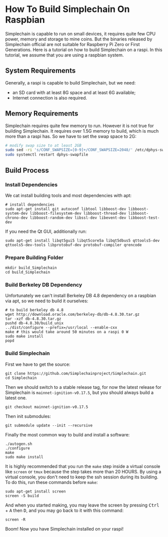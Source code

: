 # How To Build Simplechain On Raspbian

Simplechain is capable to run on small devices, it requires quite few CPU power, memory and storage to mine coins. But the binaries released by Simplechain official are not suitable for Raspberry Pi Zero or First Generations. Here is a tutorial on how to build Simplechain on a raspi. In this tutorial, we assume that you are using a raspbian system.

## System Requirements

Generally, a raspi is capable to build Simplechain, but we need:

 - an SD card with at least 8G space and at least 6G available;
 - Internet connection is also required.

## Memory Requirements

Simplechain requires quite few memory to run. However it is not true for building Simplechain. It requires over 1.5G memory to build, which is much more than a raspi has. So we have to set the swap space to 2G:

```bash
# modify swap size to at least 2GB
sudo sed -ri 's/CONF_SWAPSIZE=[0-9]+/CONF_SWAPSIZE=2048/' /etc/dphys-swapfile
sudo systemctl restart dphys-swapfile
```

## Build Process

### Install Dependencies

We cat install building tools and most dependencies with apt:

```
# install dependencies
sudo apt-get install git autoconf libtool libboost-dev libboost-system-dev libboost-filesystem-dev libboost-thread-dev libboost-chrono-dev libboost-random-dev libssl-dev libevent-dev libboost-test-dev
```

If you need the Qt GUI, additionally run:

```
sudo apt-get install libqt5gui5 libqt5core5a libqt5dbus5 qttools5-dev qttools5-dev-tools libprotobuf-dev protobuf-compiler qrencode
```

### Prepare Building Folder

```
mkdir build_Simplechain
cd build_Simplechain
```

### Build Berkeley DB Dependency

Unfortunately we can't install Berkeley DB 4.8 dependency on a raspbian via apt, so we need to build it ourselves:

```
# to build berkeley db 4.8
wget http://download.oracle.com/berkeley-db/db-4.8.30.tar.gz
tar -xzf db-4.8.30.tar.gz
pushd db-4.8.30/build_unix
../dist/configure --prefix=/usr/local --enable-cxx
make # this would take around 50 minutes on a raspi 0 W
sudo make install
popd
```

### Build Simplechain

First we have to get the source:

```
git clone https://github.com/Simplechainproject/Simplechain.git
cd Simplechain
```

Then we should switch to a stable release tag, for now the latest release for Simplechain is `mainnet-ignition-v0.17.5`, but you should always build a latest one.

```
git checkout mainnet-ignition-v0.17.5
```

Then init submodules:

```
git submodule update --init --recursive
```

Finally the most common way to build and install a software:

```
./autogen.sh
./configure
make
sudo make install
```

It is highly recommended that you run the `make` step inside a virtual console like `screen` or `tmux` because the step takes more than 20 HOURS. By using a virtual console, you don't need to keep the ssh session during its building. To do this, run these commands before `make`:

```
sudo apt-get install screen
screen -S build
```

And when you started making, you may leave the screen by pressing <kbd>Ctrl</kbd> + <kbd>A</kbd> then <kbd>D</kbd>, and you may go back to it with this command:

```
screen -R
```

Boom! Now you have Simplechain installed on your raspi!
